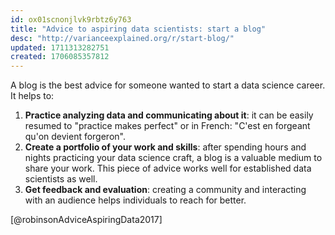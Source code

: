 ```yaml
---
id: ox01scnonjlvk9rbtz6y763
title: "Advice to aspiring data scientists: start a blog"
desc: "http://varianceexplained.org/r/start-blog/"
updated: 1711313282751
created: 1706085357812
---
```


A blog is the best advice for someone wanted to start a data science career. It
helps to:

1. **Practice analyzing data and communicating about it**: it can be easily
   resumed to "practice makes perfect" or in French: "C'est en forgeant qu'on
   devient forgeron".
2. **Create a portfolio of your work and skills**: after spending hours and
   nights practicing your data science craft, a blog is a valuable medium to
   share your work. This piece of advice works well for established data
   scientists as well.
3. **Get feedback and evaluation**: creating a community and interacting with an
   audience helps individuals to reach for better.

[@robinsonAdviceAspiringData2017]
